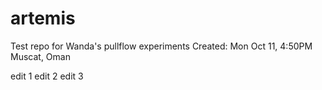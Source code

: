 # artemis

Test repo for Wanda's pullflow experiments
Created: Mon Oct 11, 4:50PM Muscat, Oman

edit 1
edit 2
edit 3
